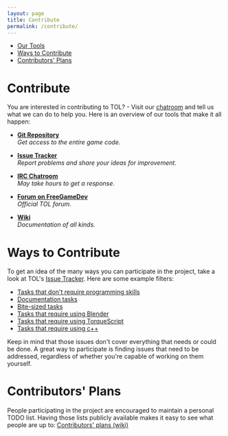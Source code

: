 ```yaml
---
layout: page
title: Contribute
permalink: /contribute/
---
```


* [Our Tools](#tools)
* [Ways to Contribute](#tasks)
* [Contributors' Plans](#plans)


# <a name="tools"></a> Contribute

You are interested in contributing to TOL? - Visit our [chatroom](/community#chat) and tell us what we can do to help you. Here is an overview of our tools that make it all happen:

 * **[Git Repository](https://github.com/fr1tz/terminal-overload)**  
 _Get access to the entire game code._

 * **[Issue Tracker](https://github.com/fr1tz/terminal-overload/issues)**  
 _Report problems and share your ideas for improvement._

 * **[IRC Chatroom](/community#chat)**  
_May take hours to get a response._

* **[Forum on FreeGameDev](/community/#forum)**  
_Official TOL forum._

* **[Wiki](https://github.com/fr1tz/terminal-overload/wiki)**  
_Documentation of all kinds._


# <a name="tasks"></a> Ways to Contribute
To get an idea of the many ways you can participate in the project, take a look
at TOL's [Issue Tracker](https://github.com/fr1tz/terminal-overload/issues).
Here are some example filters:

* [Tasks that don't require programming skills](https://github.com/fr1tz/terminal-overload/issues?q=is%3Aopen+is%3Aissue+label%3Anocode)
* [Documentation tasks](https://github.com/fr1tz/terminal-overload/issues?q=is%3Aopen+is%3Aissue+label%3Adocumentation)
* [Bite-sized tasks](https://github.com/fr1tz/terminal-overload/issues?q=is%3Aopen+is%3Aissue+label%3Abitesized)
* [Tasks that require using Blender](https://github.com/fr1tz/terminal-overload/issues?q=is%3Aopen+is%3Aissue+label%3Ablender)
* [Tasks that require using TorqueScript](https://github.com/fr1tz/terminal-overload/issues?q=is%3Aopen+is%3Aissue+label%3Atorquescript)
* [Tasks that require using c++](https://github.com/fr1tz/terminal-overload/issues?q=is%3Aopen+is%3Aissue+label%3Ac%2B%2B)

Keep in mind that those issues don't cover everything that needs or could be done.
A great way to participate is finding issues that need to be addressed,
regardless of whether you're capable of working on them yourself.

# <a name="plans"></a> Contributors' Plans
People participating in the project are encouraged to maintain a personal TODO list. Having those lists
publicly available makes it easy to see what people are up to:
[Contributors' plans (wiki)](https://github.com/fr1tz/terminal-overload/wiki/Contributors%27-plans)
